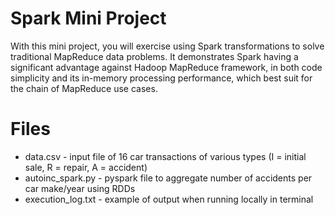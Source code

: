 # Spark Mini Project

With this mini project, you will exercise using Spark transformations to solve traditional
MapReduce data problems. It demonstrates Spark having a significant advantage against
Hadoop MapReduce framework, in both code simplicity and its in-memory processing
performance, which best suit for the chain of MapReduce use cases.
<br/>
# Files 
- data.csv - input file of 16 car transactions of various types (I = initial sale, R = repair, A = accident) <br/>
- autoinc_spark.py - pyspark file to aggregate number of accidents per car make/year using RDDs <br/>
- execution_log.txt - example of output when running locally in terminal <br/>



